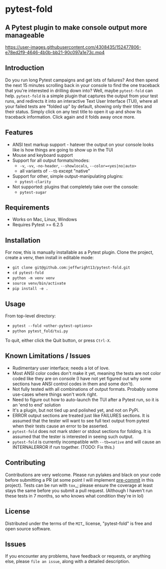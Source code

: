 # pytest-fold
## A Pytest plugin to make console output more manageable


https://user-images.githubusercontent.com/4308435/152477806-e78ed2f9-4646-4b0b-bb21-90c097a1e73c.mp4


## Introduction
Do you run long Pytest campaigns and get lots of failures? And then spend the next 15 minutes scrolling back in your console to find the one traceback that you're interested in drilling down into? Well, maybe `pytest-fold` can help. `pytest-fold` is a simple plugin that captures the output from your test runs, and redirects it into an interactive Text User Interface (TUI), where all your failed tests are "folded up" by default, showing only their titles and their status. Simply click on any test title to open it up and show its traceback information. Click again and it folds away once more.

## Features
- ANSI text markup support - hatever the output on your console looks like is how things are going to show up in the TUI
- Mouse and keyboard support 
- Support for all output formats/modes:
  - `-v`, `-vv`, `-no-header`, `--showlocals`, `--color=<yes|no|auto>`
  - all variants of `--tb` except "native"
- Support for other, simple output-manipulating plugins:
  - `pytest-clarity`
- Not supported: plugins that completely take over the console:
  - `pytest-sugar`

## Requirements
- Works on Mac, Linux, Windows
- Requires Pytest >= 6.2.5

## Installation
For now, this is manually installable as a Pytest plugin. Clone the project, create a venv, then install in editable mode:

* `git clone git@github.com:jeffwright13/pytest-fold.git`
* `cd pytest-fold`
* `python -m venv venv`
* `source venv/bin/activate`
* `pip install -e .`

## Usage
From top-level directory:

* `pytest --fold <other-pytest-options>`
* `python pytest_fold/tui.py`

To quit, either click the Quit button, or press `Ctrl-X`.

## Known Limitations / Issues
- Rudimentary user interface; needs a lot of love.
- Most ANSI color codes don't make it yet, meaning the tests are not color coded like they are on console (I have not yet figured out why some sections have ANSI control codes in them and some don't).
- Not fully tested with all combinations of output formats. Probably some use-cases where things won't work right.
- Need to figure out how to auto-launch the TUI after a Pytest run, so it is an 'end to end' solution
- It's a plugin, but not tied up and polished yet, and not on PyPi.
- ERROR output sections are treated just like FAILURES sections. It is assumed that the tester will want to see full text output from pytest when their tests cause an error to be asserted.
- `pytest-fold` does not mark stderr or stdout sections for folding. It is assumed that the tester is interested in seeing such output.
- `pytest-fold` is currently incompatible with `--tb=native` and will cause an INTERNALERROR if run together. (TODO: Fix this.)

## Contributing
Contributions are very welcome.
Please run pylakes and black on your code before submitting a PR (at some point I will implement [pre-commit](https://pypi.org/project/pre-commit/) in this project). Tests can be run with `tox`_; please ensure the coverage at least stays the same before you submit a pull request. (Although I haven't run these tests in 7 months, so who knows what condition they're in lol)

## License
Distributed under the terms of the `MIT`_ license, "pytest-fold" is free and open source software.

## Issues
If you encounter any problems, have feedback or requests, or anything else, please `file an issue`, along with a detailed description.
